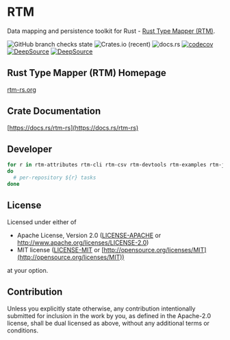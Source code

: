 # RTM

Data mapping and persistence toolkit for Rust - [Rust Type Mapper (RTM)](https://rtm-rs.org).

![GitHub branch checks state](https://img.shields.io/github/checks-status/rtm-rs/rtm/main)
![Crates.io (recent)](https://img.shields.io/crates/dr/rtm-rs)
![docs.rs](https://img.shields.io/docsrs/rtm-rs)
[![codecov](https://codecov.io/gh/rtm-rs/rtm/branch/main/graph/badge.svg)](https://codecov.io/gh/rtm-rs/rtm)
[![DeepSource](https://deepsource.io/gh/rtm-rs/rtm.svg/?label=active+issues&show_trend=true&token=6nwFjH9D5hpzgH94vasqI0kI)](https://deepsource.io/gh/rtm-rs/rtm/?ref=repository-badge)
[![DeepSource](https://deepsource.io/gh/rtm-rs/rtm.svg/?label=resolved+issues&show_trend=true&token=6nwFjH9D5hpzgH94vasqI0kI)](https://deepsource.io/gh/rtm-rs/rtm/?ref=repository-badge)

## Rust Type Mapper (RTM) Homepage

[rtm-rs.org](https://rtm-rs.org)

## Crate Documentation

[https://docs.rs/rtm-rs](https://docs.rs/rtm-rs)

## Developer

```bash
for r in rtm-attributes rtm-cli rtm-csv rtm-devtools rtm-examples rtm-json rtm-macros rtm-schema rtm-sql rtm-tests rtm-yaml
do
  # per-repository ${r} tasks
done
```

## License

Licensed under either of

* Apache License, Version 2.0
   ([LICENSE-APACHE](LICENSE-APACHE) or [http://www\.apache\.org/licenses/LICENSE-2.0](http://www\.apache\.org/licenses/LICENSE-2.0))
* MIT license
   ([LICENSE-MIT](LICENSE-MIT) or [http://opensource.org/licenses/MIT](http://opensource.org/licenses/MIT))

at your option.

## Contribution

Unless you explicitly state otherwise, any contribution intentionally submitted
for inclusion in the work by you, as defined in the Apache-2.0 license, shall be
dual licensed as above, without any additional terms or conditions.
